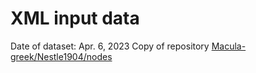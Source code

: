 # XML input data

Date of dataset: Apr. 6, 2023
Copy of repository [Macula-greek/Nestle1904/nodes](https://github.com/Clear-Bible/macula-greek/tree/main/Nestle1904/nodes)